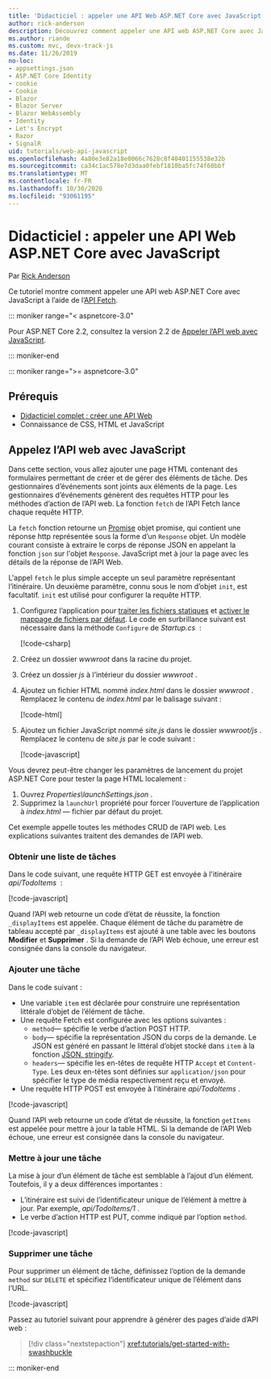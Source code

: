 ```yaml
---
title: 'Didacticiel : appeler une API Web ASP.NET Core avec JavaScript'
author: rick-anderson
description: Découvrez comment appeler une API web ASP.NET Core avec JavaScript.
ms.author: riande
ms.custom: mvc, devx-track-js
ms.date: 11/26/2019
no-loc:
- appsettings.json
- ASP.NET Core Identity
- cookie
- Cookie
- Blazor
- Blazor Server
- Blazor WebAssembly
- Identity
- Let's Encrypt
- Razor
- SignalR
uid: tutorials/web-api-javascript
ms.openlocfilehash: 4a80e3e82a18e0066c7628c8f40401155538e32b
ms.sourcegitcommit: ca34c1ac578e7d3daa0febf1810ba5fc74f60bbf
ms.translationtype: MT
ms.contentlocale: fr-FR
ms.lasthandoff: 10/30/2020
ms.locfileid: "93061195"
---
```

# <a name="tutorial-call-an-aspnet-core-web-api-with-javascript"></a>Didacticiel : appeler une API Web ASP.NET Core avec JavaScript

Par [Rick Anderson](https://twitter.com/RickAndMSFT)

Ce tutoriel montre comment appeler une API web ASP.NET Core avec JavaScript à l’aide de l’[API Fetch](https://developer.mozilla.org/docs/Web/API/Fetch_API).

::: moniker range="< aspnetcore-3.0"

Pour ASP.NET Core 2.2, consultez la version 2.2 de [Appeler l’API web avec JavaScript](xref:tutorials/first-web-api#call-the-web-api-with-javascript).

::: moniker-end

::: moniker range=">= aspnetcore-3.0"

## <a name="prerequisites"></a>Prérequis

* [Didacticiel complet : créer une API Web](xref:tutorials/first-web-api)
* Connaissance de CSS, HTML et JavaScript

## <a name="call-the-web-api-with-javascript"></a>Appelez l’API web avec JavaScript

Dans cette section, vous allez ajouter une page HTML contenant des formulaires permettant de créer et de gérer des éléments de tâche. Des gestionnaires d’événements sont joints aux éléments de la page. Les gestionnaires d’événements génèrent des requêtes HTTP pour les méthodes d’action de l’API web. La fonction `fetch` de l’API Fetch lance chaque requête HTTP.

La `fetch` fonction retourne un [Promise](https://developer.mozilla.org/docs/Web/JavaScript/Reference/Global_Objects/Promise) objet promise, qui contient une réponse http représentée sous la forme d’un `Response` objet. Un modèle courant consiste à extraire le corps de réponse JSON en appelant la fonction `json` sur l'objet `Response`. JavaScript met à jour la page avec les détails de la réponse de l’API Web.

L'appel `fetch` le plus simple accepte un seul paramètre représentant l’itinéraire. Un deuxième paramètre, connu sous le nom d’objet `init`, est facultatif. `init` est utilisé pour configurer la requête HTTP.

1. Configurez l’application pour [traiter les fichiers statiques](/dotnet/api/microsoft.aspnetcore.builder.staticfileextensions.usestaticfiles#Microsoft_AspNetCore_Builder_StaticFileExtensions_UseStaticFiles_Microsoft_AspNetCore_Builder_IApplicationBuilder_) et [activer le mappage de fichiers par défaut](/dotnet/api/microsoft.aspnetcore.builder.defaultfilesextensions.usedefaultfiles#Microsoft_AspNetCore_Builder_DefaultFilesExtensions_UseDefaultFiles_Microsoft_AspNetCore_Builder_IApplicationBuilder_). Le code en surbrillance suivant est nécessaire dans la méthode `Configure` de *Startup.cs*  :

    [!code-csharp[](first-web-api/samples/3.0/TodoApi/StartupJavaScript.cs?highlight=8-9&name=snippet_configure)]

1. Créez un dossier *wwwroot* dans la racine du projet.

1. Créez un dossier *js* à l’intérieur du dossier *wwwroot* .

1. Ajoutez un fichier HTML nommé *index.html* dans le dossier *wwwroot* . Remplacez le contenu de *index.html* par le balisage suivant :

    [!code-html[](first-web-api/samples/3.0/TodoApi/wwwroot/index.html)]

1. Ajoutez un fichier JavaScript nommé *site.js* dans le dossier *wwwroot/js* . Remplacez le contenu de *site.js* par le code suivant :

    [!code-javascript[](first-web-api/samples/3.0/TodoApi/wwwroot/js/site.js?name=snippet_SiteJs)]

Vous devrez peut-être changer les paramètres de lancement du projet ASP.NET Core pour tester la page HTML localement :

1. Ouvrez *Properties\launchSettings.json* .
1. Supprimez la `launchUrl` propriété pour forcer l’ouverture de l’application à *index.html* &mdash; fichier par défaut du projet.

Cet exemple appelle toutes les méthodes CRUD de l’API web. Les explications suivantes traitent des demandes de l’API web.

### <a name="get-a-list-of-to-do-items"></a>Obtenir une liste de tâches

Dans le code suivant, une requête HTTP GET est envoyée à l'itinéraire *api/TodoItems*  :

[!code-javascript[](first-web-api/samples/3.0/TodoApi/wwwroot/js/site.js?name=snippet_GetItems)]

Quand l’API web retourne un code d’état de réussite, la fonction `_displayItems` est appelée. Chaque élément de tâche du paramètre de tableau accepté par `_displayItems` est ajouté à une table avec les boutons **Modifier** et **Supprimer** . Si la demande de l’API Web échoue, une erreur est consignée dans la console du navigateur.

### <a name="add-a-to-do-item"></a>Ajouter une tâche

Dans le code suivant :

* Une variable `item` est déclarée pour construire une représentation littérale d’objet de l’élément de tâche.
* Une requête Fetch est configurée avec les options suivantes :
  * `method`&mdash; spécifie le verbe d’action POST HTTP.
  * `body`&mdash; spécifie la représentation JSON du corps de la demande. Le JSON est généré en passant le littéral d’objet stocké dans `item` à la fonction [JSON. stringify](https://developer.mozilla.org/docs/Web/JavaScript/Reference/Global_Objects/JSON/stringify).
  * `headers`&mdash; spécifie les en-têtes de requête HTTP `Accept` et `Content-Type`. Les deux en-têtes sont définies sur `application/json` pour spécifier le type de média respectivement reçu et envoyé.
* Une requête HTTP POST est envoyée à l’itinéraire *api/TodoItems* .

[!code-javascript[](first-web-api/samples/3.0/TodoApi/wwwroot/js/site.js?name=snippet_AddItem)]

Quand l’API web retourne un code d’état de réussite, la fonction `getItems` est appelée pour mettre à jour la table HTML. Si la demande de l’API Web échoue, une erreur est consignée dans la console du navigateur.

### <a name="update-a-to-do-item"></a>Mettre à jour une tâche

La mise à jour d’un élément de tâche est semblable à l’ajout d’un élément. Toutefois, il y a deux différences importantes :

* L’itinéraire est suivi de l’identificateur unique de l’élément à mettre à jour. Par exemple, *api/TodoItems/1* .
* Le verbe d’action HTTP est PUT, comme indiqué par l’option `method`.

[!code-javascript[](first-web-api/samples/3.0/TodoApi/wwwroot/js/site.js?name=snippet_UpdateItem)]

### <a name="delete-a-to-do-item"></a>Supprimer une tâche

Pour supprimer un élément de tâche, définissez l’option de la demande `method` sur `DELETE` et spécifiez l’identificateur unique de l’élément dans l’URL.

[!code-javascript[](first-web-api/samples/3.0/TodoApi/wwwroot/js/site.js?name=snippet_DeleteItem)]

Passez au tutoriel suivant pour apprendre à générer des pages d’aide d’API web :

> [!div class="nextstepaction"]
> <xref:tutorials/get-started-with-swashbuckle>

::: moniker-end
